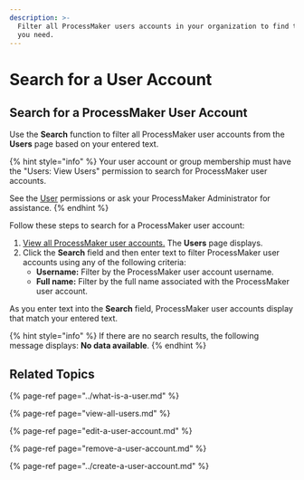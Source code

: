 ```yaml
---
description: >-
  Filter all ProcessMaker users accounts in your organization to find that one
  you need.
---
```


# Search for a User Account

## Search for a ProcessMaker User Account

Use the **Search** function to filter all ProcessMaker user accounts from the **Users** page based on your entered text.

{% hint style="info" %}
Your user account or group membership must have the "Users: View Users" permission to search for ProcessMaker user accounts.

See the [User](../../permission-descriptions-for-users-and-groups.md#users) permissions or ask your ProcessMaker Administrator for assistance.
{% endhint %}

Follow these steps to search for a ProcessMaker user account:

1. [View all ProcessMaker user accounts.](view-all-users.md) The **Users** page displays.
2. Click the **Search** field and then enter text to filter ProcessMaker user accounts using any of the following criteria:
   * **Username:** Filter by the ProcessMaker user account username.
   * **Full name:** Filter by the full name associated with the ProcessMaker user account.

As you enter text into the **Search** field, ProcessMaker user accounts display that match your entered text.

{% hint style="info" %}
If there are no search results, the following message displays: **No data available**.
{% endhint %}

## Related Topics

{% page-ref page="../what-is-a-user.md" %}

{% page-ref page="view-all-users.md" %}

{% page-ref page="edit-a-user-account.md" %}

{% page-ref page="remove-a-user-account.md" %}

{% page-ref page="../create-a-user-account.md" %}

